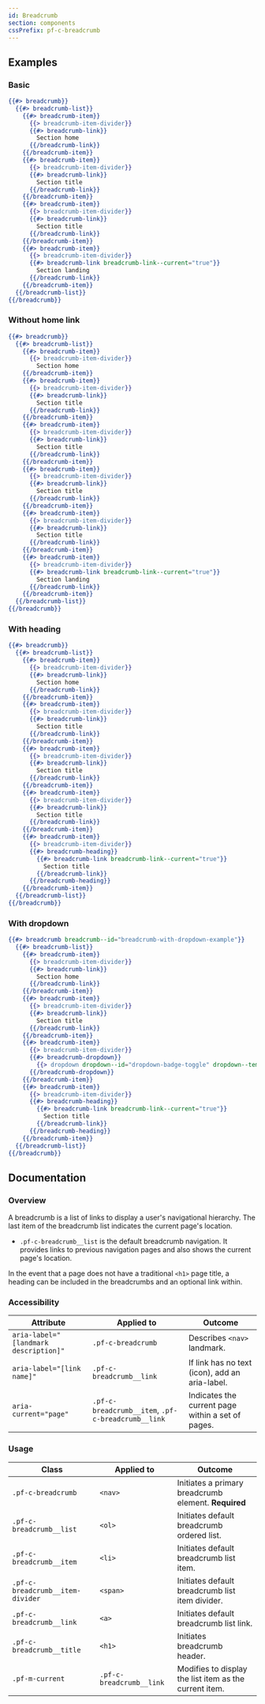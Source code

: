```yaml
---
id: Breadcrumb
section: components
cssPrefix: pf-c-breadcrumb
---
```


## Examples
### Basic
```hbs
{{#> breadcrumb}}
  {{#> breadcrumb-list}}
    {{#> breadcrumb-item}}
      {{> breadcrumb-item-divider}}
      {{#> breadcrumb-link}}
        Section home
      {{/breadcrumb-link}}
    {{/breadcrumb-item}}
    {{#> breadcrumb-item}}
      {{> breadcrumb-item-divider}}
      {{#> breadcrumb-link}}
        Section title
      {{/breadcrumb-link}}
    {{/breadcrumb-item}}
    {{#> breadcrumb-item}}
      {{> breadcrumb-item-divider}}
      {{#> breadcrumb-link}}
        Section title
      {{/breadcrumb-link}}
    {{/breadcrumb-item}}
    {{#> breadcrumb-item}}
      {{> breadcrumb-item-divider}}
      {{#> breadcrumb-link breadcrumb-link--current="true"}}
        Section landing
      {{/breadcrumb-link}}
    {{/breadcrumb-item}}
  {{/breadcrumb-list}}
{{/breadcrumb}}
```

### Without home link
```hbs
{{#> breadcrumb}}
  {{#> breadcrumb-list}}
    {{#> breadcrumb-item}}
      {{> breadcrumb-item-divider}}
        Section home
    {{/breadcrumb-item}}
    {{#> breadcrumb-item}}
      {{> breadcrumb-item-divider}}
      {{#> breadcrumb-link}}
        Section title
      {{/breadcrumb-link}}
    {{/breadcrumb-item}}
    {{#> breadcrumb-item}}
      {{> breadcrumb-item-divider}}
      {{#> breadcrumb-link}}
        Section title
      {{/breadcrumb-link}}
    {{/breadcrumb-item}}
    {{#> breadcrumb-item}}
      {{> breadcrumb-item-divider}}
      {{#> breadcrumb-link}}
        Section title
      {{/breadcrumb-link}}
    {{/breadcrumb-item}}
    {{#> breadcrumb-item}}
      {{> breadcrumb-item-divider}}
      {{#> breadcrumb-link}}
        Section title
      {{/breadcrumb-link}}
    {{/breadcrumb-item}}
    {{#> breadcrumb-item}}
      {{> breadcrumb-item-divider}}
      {{#> breadcrumb-link breadcrumb-link--current="true"}}
        Section landing
      {{/breadcrumb-link}}
    {{/breadcrumb-item}}
  {{/breadcrumb-list}}
{{/breadcrumb}}
```

### With heading
```hbs
{{#> breadcrumb}}
  {{#> breadcrumb-list}}
    {{#> breadcrumb-item}}
      {{> breadcrumb-item-divider}}
      {{#> breadcrumb-link}}
        Section home
      {{/breadcrumb-link}}
    {{/breadcrumb-item}}
    {{#> breadcrumb-item}}
      {{> breadcrumb-item-divider}}
      {{#> breadcrumb-link}}
        Section title
      {{/breadcrumb-link}}
    {{/breadcrumb-item}}
    {{#> breadcrumb-item}}
      {{> breadcrumb-item-divider}}
      {{#> breadcrumb-link}}
        Section title
      {{/breadcrumb-link}}
    {{/breadcrumb-item}}
    {{#> breadcrumb-item}}
      {{> breadcrumb-item-divider}}
      {{#> breadcrumb-link}}
        Section title
      {{/breadcrumb-link}}
    {{/breadcrumb-item}}
    {{#> breadcrumb-item}}
      {{> breadcrumb-item-divider}}
      {{#> breadcrumb-heading}}
        {{#> breadcrumb-link breadcrumb-link--current="true"}}
          Section title
        {{/breadcrumb-link}}
      {{/breadcrumb-heading}}
    {{/breadcrumb-item}}
  {{/breadcrumb-list}}
{{/breadcrumb}}
```

### With dropdown
```hbs
{{#> breadcrumb breadcrumb--id="breadcrumb-with-dropdown-example"}}
  {{#> breadcrumb-list}}
    {{#> breadcrumb-item}}
      {{> breadcrumb-item-divider}}
      {{#> breadcrumb-link}}
        Section home
      {{/breadcrumb-link}}
    {{/breadcrumb-item}}
    {{#> breadcrumb-item}}
      {{> breadcrumb-item-divider}}
      {{#> breadcrumb-link}}
        Section title
      {{/breadcrumb-link}}
    {{/breadcrumb-item}}
    {{#> breadcrumb-item}}
      {{> breadcrumb-item-divider}}
      {{#> breadcrumb-dropdown}}
        {{> dropdown dropdown--id="dropdown-badge-toggle" dropdown--template--Breadcrumb="true" dropdown--IsExpanded="true" menu-list-item--IsDrillUp="true"}}
      {{/breadcrumb-dropdown}}
    {{/breadcrumb-item}}
    {{#> breadcrumb-item}}
      {{> breadcrumb-item-divider}}
      {{#> breadcrumb-heading}}
        {{#> breadcrumb-link breadcrumb-link--current="true"}}
          Section title
        {{/breadcrumb-link}}
      {{/breadcrumb-heading}}
    {{/breadcrumb-item}}
  {{/breadcrumb-list}}
{{/breadcrumb}}
```

## Documentation
### Overview
A breadcrumb is a list of links to display a user's navigational hierarchy. The last item of the breadcrumb list indicates the current page's location.

* `.pf-c-breadcrumb__list` is the default breadcrumb navigation. It provides links to previous navigation pages and also shows the current page's location.

In the event that a page does not have a traditional `<h1>` page title, a heading can be included in the breadcrumbs and an optional link within.

### Accessibility
| Attribute | Applied to | Outcome |
| -- | -- | -- |
| `aria-label="[landmark description]"` | `.pf-c-breadcrumb` |  Describes `<nav>` landmark. |
| `aria-label="[link name]"` | `.pf-c-breadcrumb__link` | If link has no text (icon), add an aria-label. |
| `aria-current="page"` | `.pf-c-breadcrumb__item`, `.pf-c-breadcrumb__link` |  Indicates the current page within a set of pages. |

### Usage
| Class | Applied to | Outcome |
| -- | -- | -- |
| `.pf-c-breadcrumb`                | `<nav>`                   | Initiates a primary breadcrumb element. **Required** |
| `.pf-c-breadcrumb__list`          | `<ol>`                    | Initiates default breadcrumb ordered list. |
| `.pf-c-breadcrumb__item`          | `<li>`                    | Initiates default breadcrumb list item. |
| `.pf-c-breadcrumb__item-divider`  | `<span>`                  | Initiates default breadcrumb list item divider. |
| `.pf-c-breadcrumb__link`          | `<a>`                     | Initiates default breadcrumb list link. |
| `.pf-c-breadcrumb__title`         | `<h1>`                    | Initiates breadcrumb header. |
| `.pf-m-current`                   | `.pf-c-breadcrumb__link`  | Modifies to display the list item as the current item. |
